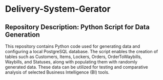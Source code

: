 # Delivery-System-Gerator

## Repository Description: Python Script for Data Generation

This repository contains Python code used for generating data and configuring a local PostgreSQL database. The script enables the creation of tables such as Customers, Items, Lockers, Orders, OrderToWaybills, Waybills, and Statuses, along with populating them with randomly generated data. These data can be utilized for testing and comparative analysis of selected Business Intelligence (BI) tools.
